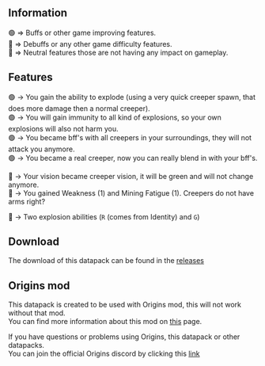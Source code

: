 ## Information
🟢 => Buffs or other game improving features.  
🔴 => Debuffs or any other game difficulty features.  
🔵 => Neutral features those are not having any impact on gameplay.

## Features
🟢 -> You gain the ability to explode (using a very quick creeper spawn, that does more damage then a normal creeper).  
🟢 -> You will gain immunity to all kind of explosions, so your own explosions will also not harm you.  
🟢 -> You became bff's with all creepers in your surroundings, they will not attack you anymore.  
🟢 -> You became a real creeper, now you can really blend in with your bff's.  

🔴 -> Your vision became creeper vision, it will be green and will not change anymore.  
🔴 -> You gained Weakness (1) and Mining Fatigue (1). Creepers do not have arms right?  

🔵 -> Two explosion abilities (`R` (comes from Identity) and `G`)

## Download
The download of this datapack can be found in the [releases](https://github.com/edgycoder/Creepings_Origins-Datapack/releases/latest)

## Origins mod
This datapack is created to be used with Origins mod, this will not work without that mod.  
You can find more information about this mod on [this](https://www.curseforge.com/minecraft/mc-mods/origins) page.

If you have questions or problems using Origins, this datapack or other datapacks.  
You can join the official Origins discord by clicking this [link](https://discord.gg/4mTMHu3)